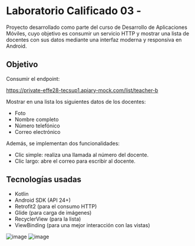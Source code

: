 
#  Laboratorio Calificado 03 -

Proyecto desarrollado como parte del curso de Desarrollo de Aplicaciones Móviles, cuyo objetivo es consumir un servicio HTTP y mostrar una lista de docentes con sus datos mediante una interfaz moderna y responsiva en Android.

##  Objetivo

Consumir el endpoint:

https://private-effe28-tecsup1.apiary-mock.com/list/teacher-b


Mostrar en una lista los siguientes datos de los docentes:
- Foto
- Nombre completo
- Número telefónico
- Correo electrónico

Además, se implementan dos funcionalidades:
- Clic simple: realiza una llamada al número del docente.
- Clic largo: abre el correo para escribir al docente.



##  Tecnologías usadas

- Kotlin
- Android SDK (API 24+)
- Retrofit2 (para el consumo HTTP)
- Glide (para carga de imágenes)
- RecyclerView (para la lista)
- ViewBinding (para una mejor interacción con las vistas)


![image](https://github.com/user-attachments/assets/b61e14ba-35dc-477a-8645-d777594cb8e7)
![image](https://github.com/user-attachments/assets/dc5ad432-ae36-4c63-aed8-48879a3ccf23)



